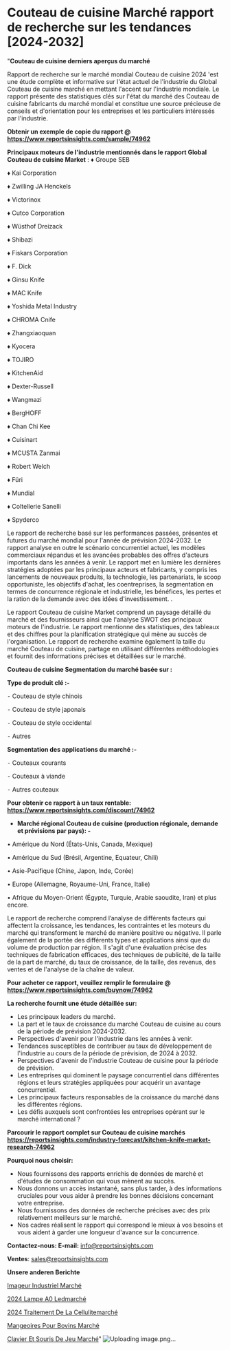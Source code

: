# Couteau de cuisine Marché rapport de recherche sur les tendances [2024-2032]

"<strong>Couteau de cuisine derniers aperçus du marché</strong>

Rapport de recherche sur le marché mondial Couteau de cuisine 2024 'est une étude complète et informative sur l'état actuel de l'industrie du Global Couteau de cuisine marché en mettant l'accent sur l'industrie mondiale. Le rapport présente des statistiques clés sur l'état du marché des Couteau de cuisine fabricants du marché mondial et constitue une source précieuse de conseils et d'orientation pour les entreprises et les particuliers intéressés par l'industrie.

<strong>Obtenir un exemple de copie du rapport @ <a href=https://www.reportsinsights.com/sample/74962>https://www.reportsinsights.com/sample/74962</a></strong>

<strong>Principaux moteurs de l'industrie mentionnés dans le rapport Global Couteau de cuisine Market</strong> :
♦ Groupe SEB

♦ Kai Corporation

♦ Zwilling JA Henckels

♦ Victorinox

♦ Cutco Corporation

♦ Wüsthof Dreizack

♦ Shibazi

♦ Fiskars Corporation

♦ F. Dick

♦ Ginsu Knife

♦ MAC Knife

♦ Yoshida Metal Industry

♦ CHROMA Cnife

♦ Zhangxiaoquan

♦ Kyocera

♦ TOJIRO

♦ KitchenAid

♦ Dexter-Russell

♦ Wangmazi

♦ BergHOFF

♦ Chan Chi Kee

♦ Cuisinart

♦ MCUSTA Zanmai

♦ Robert Welch

♦ Füri

♦ Mundial

♦ Coltellerie Sanelli

♦ Spyderco

Le rapport de recherche basé sur les performances passées, présentes et futures du marché mondial pour l'année de prévision 2024-2032. Le rapport analyse en outre le scénario concurrentiel actuel, les modèles commerciaux répandus et les avancées probables des offres d'acteurs importants dans les années à venir. Le rapport met en lumière les dernières stratégies adoptées par les principaux acteurs et fabricants, y compris les lancements de nouveaux produits, la technologie, les partenariats, le scoop opportuniste, les objectifs d'achat, les coentreprises, la segmentation en termes de concurrence régionale et industrielle, les bénéfices, les pertes et la ration de la demande avec des idées d'investissement. .

Le rapport Couteau de cuisine Market comprend un paysage détaillé du marché et des fournisseurs ainsi que l'analyse SWOT des principaux moteurs de l'industrie. Le rapport mentionne des statistiques, des tableaux et des chiffres pour la planification stratégique qui mène au succès de l'organisation. Le rapport de recherche examine également la taille du marché Couteau de cuisine, partage en utilisant différentes méthodologies et fournit des informations précises et détaillées sur le marché.

<strong>Couteau de cuisine Segmentation du marché basée sur :</strong>

<strong>Type de produit clé :-</strong>

⁃ Couteau de style chinois

⁃ Couteau de style japonais

⁃ Couteau de style occidental

⁃ Autres

<strong>Segmentation des applications du marché :-</strong>

⁃ Couteaux courants

⁃ Couteaux à viande

⁃ Autres couteaux

<strong>Pour obtenir ce rapport à un taux rentable: <a href=https://www.reportsinsights.com/discount/74962>https://www.reportsinsights.com/discount/74962</a></strong>
<ul>
  <li><strong>Marché régional Couteau de cuisine (production régionale, demande et prévisions par pays): -</strong></li>
</ul>
• Amérique du Nord (États-Unis, Canada, Mexique)

• Amérique du Sud (Brésil, Argentine, Equateur, Chili)

• Asie-Pacifique (Chine, Japon, Inde, Corée)

• Europe (Allemagne, Royaume-Uni, France, Italie)

• Afrique du Moyen-Orient (Égypte, Turquie, Arabie saoudite, Iran) et plus encore.

Le rapport de recherche comprend l’analyse de différents facteurs qui affectent la croissance, les tendances, les contraintes et les moteurs du marché qui transforment le marché de manière positive ou négative. Il parle également de la portée des différents types et applications ainsi que du volume de production par région. Il s'agit d'une évaluation précise des techniques de fabrication efficaces, des techniques de publicité, de la taille de la part de marché, du taux de croissance, de la taille, des revenus, des ventes et de l'analyse de la chaîne de valeur.

<strong>Pour acheter ce rapport, veuillez remplir le formulaire @   <a href=https://www.reportsinsights.com/buynow/74962>https://www.reportsinsights.com/buynow/74962</a></strong>

<strong>La recherche fournit une étude détaillée sur:</strong>
<ul>
  <li>Les principaux leaders du marché.</li>
  <li>La part et le taux de croissance du marché Couteau de cuisine au cours de la période de prévision 2024-2032.</li>
  <li>Perspectives d'avenir pour l'industrie dans les années à venir.</li>
  <li>Tendances susceptibles de contribuer au taux de développement de l'industrie au cours de la période de prévision, de 2024 à 2032.</li>
  <li>Perspectives d'avenir de l'industrie Couteau de cuisine pour la période de prévision.</li>
  <li>Les entreprises qui dominent le paysage concurrentiel dans différentes régions et leurs stratégies appliquées pour acquérir un avantage concurrentiel.</li>
  <li>Les principaux facteurs responsables de la croissance du marché dans les différentes régions.</li>
  <li>Les défis auxquels sont confrontées les entreprises opérant sur le marché international ?</li>
</ul>

<strong>Parcourir le rapport complet sur Couteau de cuisine marchés <a href=https://reportsinsights.com/industry-forecast/kitchen-knife-market-research-74962>https://reportsinsights.com/industry-forecast/kitchen-knife-market-research-74962</a></strong>

<strong>Pourquoi nous choisir:</strong>
<ul>
  <li>Nous fournissons des rapports enrichis de données de marché et d'études de consommation qui vous mènent au succès.</li>
  <li>Nous donnons un accès instantané, sans plus tarder, à des informations cruciales pour vous aider à prendre les bonnes décisions concernant votre entreprise.</li>
  <li>Nous fournissons des données de recherche précises avec des prix relativement meilleurs sur le marché.</li>
  <li>Nos cadres réalisent le rapport qui correspond le mieux à vos besoins et vous aident à garder une longueur d'avance sur la concurrence.</li>
</ul>
<strong>Contactez-nous:
</strong><strong>E-mail:</strong> <a href=mailto:info@reportsinsights.com>info@reportsinsights.com</a>

<strong>Ventes</strong>: <a href=mailto:sales@reportsinsights.com>sales@reportsinsights.com</a>

<strong>Unsere anderen Berichte</strong>

<a href=https://www.linkedin.com/pulse/imageur-industriel-march%C3%A9-2024-part-croissance-qwpkc/>Imageur Industriel Marché</a>

<a href=https://www.linkedin.com/pulse/2024-lampe-%C3%A0-ledmarch%C3%A9-analyse-approfondie-s9eic/>2024 Lampe A0 Ledmarché</a>

<a href=https://www.linkedin.com/pulse/2024-traitement-de-la-cellulitemarché-segmentation-xavwc/>2024 Traitement De La Cellulitemarché</a>

<a href=https://www.linkedin.com/pulse/mangeoires-pour-bovins-march%C3%A9-rapport-analyse-cmskc/>Mangeoires Pour Bovins Marché</a>

<a href=https://www.linkedin.com/pulse/clavier-et-souris-de-jeu-march%C3%A9-rapport-2024-mgfxc/>Clavier Et Souris De Jeu Marché</a>"
![Uploading image.png…]()
